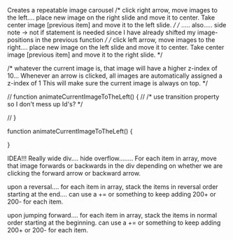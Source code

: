 Creates a repeatable image carousel
/* click right arrow, move images to the left.... place new image on the right slide and move it to center. Take center image [previous item] and move it to the left slide. */ 
    /* ..... also..... side note -> not if statement is needed since I have already shifted my image-positions in the previous function */
/* click left arrow, move images to the right.... place new image on the left slide and move it to center. Take center image [previous item] and move it to the right slide. */

/* whatever the current image is, that image will have a higher z-index of 10... Whenever an arrow is clicked, all images are automatically assigned a z-index of 1 This will make sure the current image is always on top. */

// function animateCurrentImageToTheLeft() {
//     /* use transition property so I don't mess up Id's? */
    
// }

function animateCurrentImageToTheLeft() {
    
}


IDEA!!! Really wide div.... hide overflow........
For each item in array, move that image forwards or backwards in the div depending on whether we are clicking the forward arrow or backward arrow.

upon a reversal.... for each item in array, stack the items in reversal order starting at the end.... can use a += or something to keep adding 200+ or 200- for each item.

upon jumping forward.... for each item in array, stack the items in normal order starting at the beginning. can use a += or something to keep adding 200+ or 200- for each item.

